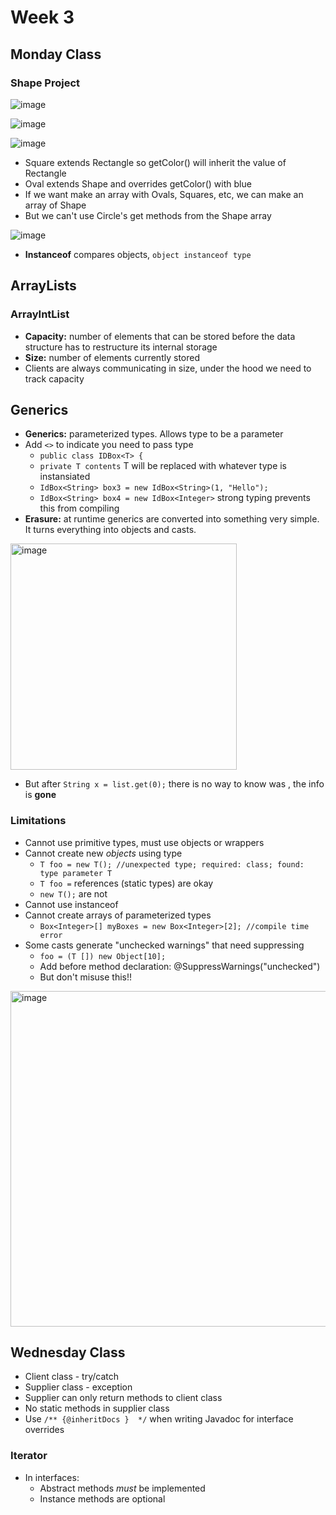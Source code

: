 # Week 3

## Monday Class

### Shape Project

![image](https://github.com/jacqhorizon/reading-notes/assets/97759961/9512e632-83aa-4ea3-b8ba-773aa8be73e7)

![image](https://github.com/jacqhorizon/reading-notes/assets/97759961/0290d838-3709-4530-a8a6-b580564899ea)

![image](https://github.com/jacqhorizon/reading-notes/assets/97759961/5a492b73-e13c-4102-af83-2cf031360a8b)

* Square extends Rectangle so getColor() will inherit the value of Rectangle
* Oval extends Shape and overrides getColor() with blue
* If we want make an array with Ovals, Squares, etc, we can make an array of Shape
* But we can't use Circle's get methods from the Shape array

![image](https://github.com/jacqhorizon/reading-notes/assets/97759961/61a38fa8-ee8e-456b-8f99-5f2371c7b90d)

* **Instanceof** compares objects, `object instanceof type`

## ArrayLists

### ArrayIntList

* **Capacity:** number of elements that can be stored before the data structure has to restructure its internal storage
* **Size:** number of elements currently stored
* Clients are always communicating in size, under the hood we need to track capacity

## Generics

* **Generics:** parameterized types. Allows type to be a parameter
* Add `<>` to indicate you need to pass type
  * `public class IDBox<T> {`
  * `private T contents` T will be replaced with whatever type is instansiated
  * `IdBox<String> box3 = new IdBox<String>(1, "Hello");`
  * `IdBox<String> box4 = new IdBox<Integer>` strong typing prevents this from compiling
* **Erasure:** at runtime generics are converted into something very simple. It turns everything into objects and casts.

<img width="362" alt="image" src="https://github.com/jacqhorizon/reading-notes/assets/97759961/7192ae1d-3842-4e33-8f93-e1b41be389dd">

* But after `String x = list.get(0);` there is no way to know <T> was <String>, the info is **gone**

### Limitations

* Cannot use primitive types, must use objects or wrappers
* Cannot create new *objects* using type
  * `T foo = new T(); //unexpected type; required: class; found: type parameter T`
  * `T foo =` references (static types) are okay
  * `new T();` are not
* Cannot use instanceof
* Cannot create arrays of parameterized types
  * `Box<Integer>[] myBoxes = new Box<Integer>[2]; //compile time error`
* Some casts generate "unchecked warnings" that need suppressing
  * `foo = (T []) new Object[10];`
  * Add before method declaration: @SuppressWarnings("unchecked")
  * But don't misuse this!!

<img width="537" alt="image" src="https://github.com/jacqhorizon/reading-notes/assets/97759961/2951e205-4daf-4e3d-bdb2-284a3171febc">

## Wednesday Class

* Client class - try/catch
* Supplier class - exception
* Supplier can only return methods to client class
* No static methods in supplier class
* Use `/** {@inheritDocs }  */` when writing Javadoc for interface overrides

### Iterator

* In interfaces:
  * Abstract methods *must* be implemented
  * Instance methods are optional
  